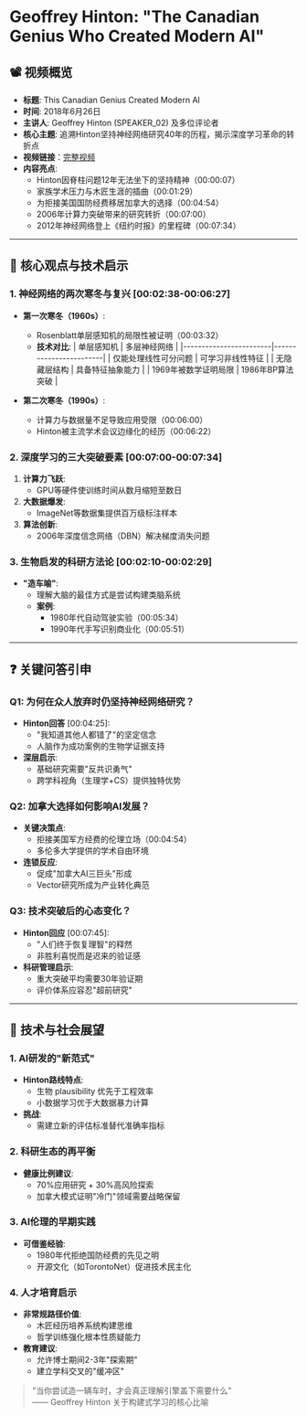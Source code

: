 # Geoffrey Hinton: "The Canadian Genius Who Created Modern AI"

## 📽️ 视频概览
- **标题**: This Canadian Genius Created Modern AI
- **时间**: 2018年6月26日
- **主讲人**: Geoffrey Hinton (SPEAKER_02) 及多位评论者
- **核心主题**: 追溯Hinton坚持神经网络研究40年的历程，揭示深度学习革命的转折点
- **视频链接**：[完整视频](https://www.youtube.com/watch?v=l9RWTMNnvi4)
- **内容亮点**:
  - Hinton因脊柱问题12年无法坐下的坚持精神（00:00:07）
  - 家族学术压力与木匠生涯的插曲（00:01:29）
  - 为拒接美国国防经费移居加拿大的选择（00:04:54）
  - 2006年计算力突破带来的研究转折（00:07:00）
  - 2012年神经网络登上《纽约时报》的里程碑（00:07:34）

---

## 🎯 核心观点与技术启示

### 1. **神经网络的两次寒冬与复兴** [00:02:38-00:06:27]
- **第一次寒冬（1960s）**:
  - Rosenblatt单层感知机的局限性被证明（00:03:32）
  - **技术对比**:
    | 单层感知机              | 多层神经网络            |
    |------------------------|------------------------|
    | 仅能处理线性可分问题    | 可学习非线性特征        |
    | 无隐藏层结构            | 具备特征抽象能力        |
    | 1969年被数学证明局限    | 1986年BP算法突破       |

- **第二次寒冬（1990s）**:
  - 计算力与数据量不足导致应用受限（00:06:00）
  - Hinton被主流学术会议边缘化的经历（00:06:22）

### 2. **深度学习的三大突破要素** [00:07:00-00:07:34]
1. **计算力飞跃**:
   - GPU等硬件使训练时间从数月缩短至数日
2. **大数据爆发**:
   - ImageNet等数据集提供百万级标注样本
3. **算法创新**:
   - 2006年深度信念网络（DBN）解决梯度消失问题

### 3. **生物启发的科研方法论** [00:02:10-00:02:29]
- **"造车喻"**:
  - 理解大脑的最佳方式是尝试构建类脑系统
  - **案例**:
    - 1980年代自动驾驶实验（00:05:34）
    - 1990年代手写识别商业化（00:05:51）

---

## ❓ 关键问答引申

### Q1: 为何在众人放弃时仍坚持神经网络研究？
- **Hinton回答** [00:04:25]:
  - "我知道其他人都错了"的坚定信念
  - 人脑作为成功案例的生物学证据支持
- **深层启示**:
  - 基础研究需要"反共识勇气"
  - 跨学科视角（生理学+CS）提供独特优势

### Q2: 加拿大选择如何影响AI发展？
- **关键决策点**:
  - 拒接美国军方经费的伦理立场（00:04:54）
  - 多伦多大学提供的学术自由环境
- **连锁反应**:
  - 促成"加拿大AI三巨头"形成
  - Vector研究所成为产业转化典范

### Q3: 技术突破后的心态变化？
- **Hinton回应** [00:07:45]:
  - "人们终于恢复理智"的释然
  - 非胜利喜悦而是迟来的验证感
- **科研管理启示**:
  - 重大突破平均需要30年验证期
  - 评价体系应容忍"超前研究"

---

## 🔮 技术与社会展望

### 1. **AI研发的"新范式"**
- **Hinton路线特点**:
  - 生物 plausibility 优先于工程效率
  - 小数据学习优于大数据暴力计算
- **挑战**:
  - 需建立新的评估标准替代准确率指标

### 2. **科研生态的再平衡**
- **健康比例建议**:
  - 70%应用研究 + 30%高风险探索
  - 加拿大模式证明"冷门"领域需要战略保留

### 3. **AI伦理的早期实践**
- **可借鉴经验**:
  - 1980年代拒绝国防经费的先见之明
  - 开源文化（如TorontoNet）促进技术民主化

### 4. **人才培育启示**
- **非常规路径价值**:
  - 木匠经历培养系统构建思维
  - 哲学训练强化根本性质疑能力
- **教育建议**:
  - 允许博士期间2-3年"探索期"
  - 建立学科交叉的"缓冲区"

> "当你尝试造一辆车时，才会真正理解引擎盖下需要什么"  
> —— Geoffrey Hinton 关于构建式学习的核心比喻
